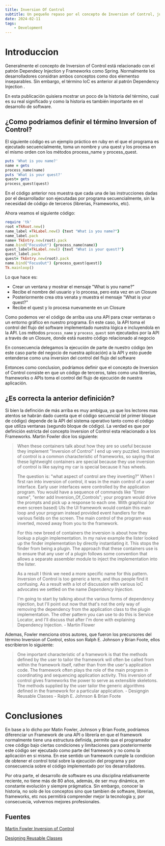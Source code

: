 ```yaml
---
title: Inversion Of Control
subtitle: Un pequeño repaso por el concepto de Inversion of Control, junto con la importancia del lenguaje y la historia en desarrollo de software
date: 2024-02-11
tags:
    - Development
---
```


# Introduccion

Generalmente el concepto de Inversion of Control está relacionado con el patrón Dependecy Injection y Frameworks como Spring. Normalmente los desarrolladores considran ambos conceptos como dos elementso inseparables. Sin embargo, el término IoC es anterior al patrón Dependency Injection .

En esta publicación quisiera mostrar un poco de la historia del término, cual es su real significado y como la historia es también importante en el desarrollo de software.

## ¿Como podriamos definir el término Inversion of Control? 

El siguiente código es un ejemplo práctico en ruby en el que el programa es ejecutado secuencialmente, toma un nombre y una quest y los procesa en el mismo orden con los métodos process_name y process_quest. 

~~~ruby
puts 'What is you name?'
name = gets
process_name(name)
puts 'What is your quest?'
quest= gets
process_quest(quest)
~~~

En el código anterior nos muestra que cada una de las instrucciones dadas por el desarrollador son ejecutadas por programa secuencialmente, sin la necesidad de código de terceros (librerias, Frameworks, etc).


Ahora veamos el siguiente código: 

~~~ruby
require 'tk'
root =TkRoot.new()
name_label =TkLabel.new() {text "What is you name?"} 
name_label.pack
name= TkEntry.new(root).pack
name.bind("FocusOut") {process_name(name)}
quest_label=TkLabel.new() {text "What is your quest?"} 
quest_label.pack
quest= TkEntry.new(root).pack
name.bind("FocusOut") {process_quest(quest)}
Tk.mainloop()
~~~

Lo que hace es:

- Crear un ventana y mostrar el mensaje "What is you name?"
- Recibe el nombre del usuario y lo procesa, pero esta vez en un Closure
- Posteriormente  crea otra venata y muestra el mensaje "What is your quest?"
- Recibe el quest y lo procesa nuevamente en un Closure

Como podemos ver el código de arriba usa una API para crear ventanas o un entorno gráfico en nuestro programa. En este caso, la API toma el control del flujo del software implementado nuestra lógica e incluyendola en la API. Los métodos  `process_name` y `process_quest` son ejecutados por la API a través de un Closure, donde está nuestro código relacionado al negocio

En consecuencia delegamos la ejecución de parte de nuestro código (en este caso parte del negocio de nuestra aplicación) a la API y esto puede entenderse como una inversion del control del flujo del software

Entonces como conclusion, podríamos definir que el concepto de Inversion of Control consiste en que un código de terceros, tales como una librerías, frameworks o APIs toma el control del flujo de ejecución de nuestra aplicación.

## ¿Es correcta la anterior definición? 

Si bien la definción de más arriba es muy ambigua, ya que los lectores mas atentos se habrán dado cuenta que el código secuencial (el primer bloque de código) depende de la API del sistema operativo tanto como el código que utiliza ventanas (segundo bloque de código). La verdad es que por definición estricta del concepto Inversion of Control esta relacionado a los Frameworks. Martin Fowler dice los siguiente:

> When these containers talk about how they are so useful because they implement "Inversion of Control" I end up very puzzled. Inversion of control	is a common characteristic of frameworks, so saying that these lightweight containers are special because they use inversion of control is like saying my car is special because it has wheels.
>
> The question is: "what aspect of control are they inverting?" When I first ran into inversion of control, it was in the main control of a user interface. Early user interfaces were controlled by the application program. You would have a sequence of commands like "Enter name", "enter add Inversion_Of_Controls"; your program would drive the prompts and pick up a response to each one. With graphical (or even screen based) UIs the UI framework would contain this main loop and your program instead provided event handlers for the various fields on the screen. The main control of the program was inverted, moved away from you to the framework.
>
> For this new breed of containers the inversion is about how they lookup a plugin implementation. In my naive example the lister looked up the finder implementation by directly instantiating it. This stops the finder from being a plugin. The approach that these containers use is to ensure that any user of a plugin follows some convention that allows a separate assembler module to inject the implementation into the lister.
>
> As a result I think we need a more specific name for this pattern. Inversion of Control is too generic a term, and thus people find it confusing. As a result with a lot of discussion with various IoC advocates we settled on the name _Dependency Injection_.
>
> I'm going to start by talking about the various forms of dependency injection, but I'll point out now that that's not the only way of removing the dependency from the application class to the plugin implementation. The other pattern you can use to do this is Service Locator, and I'll discuss that after I'm done with explaining Dependency Injection. - Martin Flower

Ademas, Fowler menciona otros autores, que fueron los precursores del término Inversion of Control, estos son Ralph E. Johnson y Brian Foote, ellos escribieron lo siguiente:

> One important characteristic of a framework is that the methods defined by the user to tailor the framework will often be called from within the framework itself, rather than from the user's application code. The framework often plays the role of the main program in coordinating and sequencing application activity. This inversion of control gives frameworks the power to serve as extensible skeletons. The methods supplied by the user tailor the generic algorithms defined in the framework for a particular application. - Designgin Reusable Classes - Ralph E. Johnson & Brian Foote 

# Conclusiones

En base a lo dicho por Matin Fowler, Johnson y Brian Foote, podríamos diferenciar un Framework de una API o librería en que el framework normalmente tiene una estructura definida, permite que el programador cree código bajo ciertas condiciones y limitaciones para posteriormente este código ser ejecutado como parte del framework y no como la aplicación en si misma. En ese sentido un framework cumple la condicion de obtener el control total sobre la ejecución del programa y por consecuencia sobre el código implementado por los desarrolladores.

Por otra parte, el desarrollo de software es una disciplina relativamente reciente, no tiene más de 80 años, además, de ser muy dinámica, en constante evolución y siempre prágmatica. Sin embargo, conocer la historia, no solo de los conceptos sino que tambien de software, librerias, frameworks, etc nos permitirá comprender mejor la tecnología y, por consecuecia, volvernos mejores profesionales.


## Fuentes

[Martin Fowler Inversion of Control](https://www.martinfowler.com/bliki/InversionOfControl.html)

[Designing Reusable Classes](http://www.laputan.org/drc/drc.html)